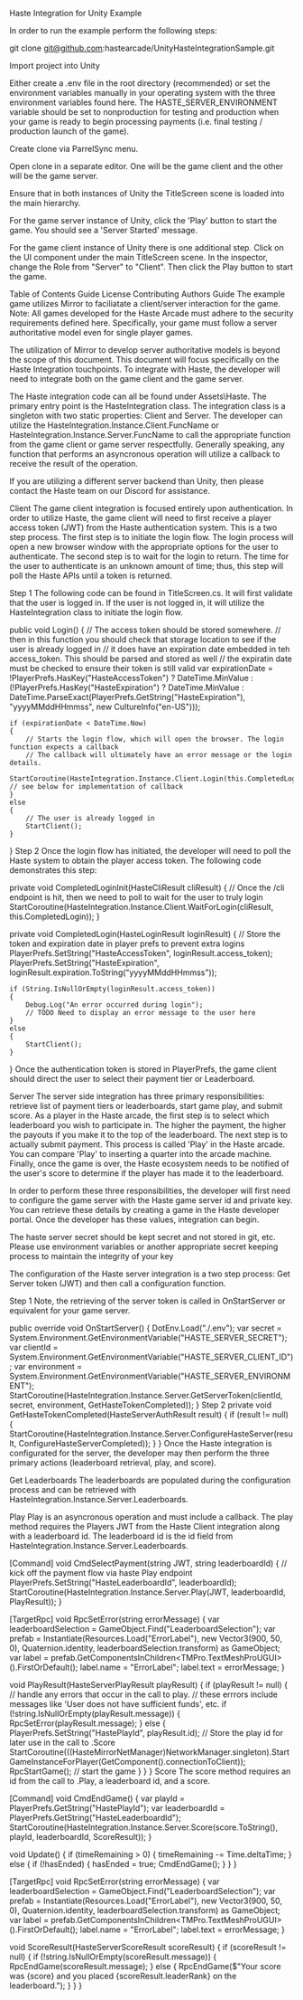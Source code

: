 Haste Integration for Unity Example

In order to run the example perform the following steps:

git clone git@github.com:hastearcade/UnityHasteIntegrationSample.git

Import project into Unity

Either create a .env file in the root directory (recommended) or set the environment variables manually in your operating system with the three environment variables found here. The HASTE_SERVER_ENVIRONMENT variable should be set to nonproduction for testing and production when your game is ready to begin processing payments (i.e. final testing / production launch of the game).

Create clone via ParrelSync menu.

Open clone in a separate editor. One will be the game client and the other will be the game server.

Ensure that in both instances of Unity the TitleScreen scene is loaded into the main hierarchy.

For the game server instance of Unity, click the 'Play' button to start the game. You should see a 'Server Started' message.

For the game client instance of Unity there is one additional step. Click on the UI component under the main TitleScreen scene. In the inspector, change the Role from "Server" to "Client". Then click the Play button to start the game.


Table of Contents
Guide
License
Contributing
Authors
Guide
The example game utilizes Mirror to faciliatate a client/server interaction for the game. Note: All games developed for the Haste Arcade must adhere to the security requirements defined here. Specifically, your game must follow a server authoritative model even for single player games.

The utilization of Mirror to develop server authoritative models is beyond the scope of this document. This document will focus specifically on the Haste Integration touchpoints. To integrate with Haste, the developer will need to integrate both on the game client and the game server.

The Haste integration code can all be found under Assets\Haste. The primary entry point is the HasteIntegration class. The integration class is a singleton with two static properties: Client and Server. The developer can utilize the HasteIntegration.Instance.Client.FuncName or HasteIntegration.Instance.Server.FuncName to call the appropriate function from the game client or game server respectfully. Generally speaking, any function that performs an asyncronous operation will utilize a callback to receive the result of the operation.

If you are utilizing a different server backend than Unity, then please contact the Haste team on our Discord for assistance.

Client
The game client integration is focused entirely upon authentication. In order to utilize Haste, the game client will need to first receive a player access token (JWT) from the Haste authentication system. This is a two step process. The first step is to initiate the login flow. The login process will open a new browser window with the appropriate options for the user to authenticate. The second step is to wait for the login to return. The time for the user to authenticate is an unknown amount of time; thus, this step will poll the Haste APIs until a token is returned.

Step 1
The following code can be found in TitleScreen.cs. It will first validate that the user is logged in. If the user is not logged in, it will utilize the HasteIntegration class to initiate the login flow.

public void Login()
{
    // The access token should be stored somewhere.
    // then in this function you should check that storage location to see if the user is already logged in
    // it does have an expiration date embedded in teh access_token. This should be parsed and stored as well
    // the expiratin date must be checked to ensure their token is still valid
    var expirationDate = !PlayerPrefs.HasKey("HasteAccessToken") ?
        DateTime.MinValue :
        (!PlayerPrefs.HasKey("HasteExpiration") ?
            DateTime.MinValue :
            DateTime.ParseExact(PlayerPrefs.GetString("HasteExpiration"), "yyyyMMddHHmmss", new CultureInfo("en-US")));

    if (expirationDate < DateTime.Now)
    {
        // Starts the login flow, which will open the browser. The login function expects a callback
        // The callback will ultimately have an error message or the login details.
        StartCoroutine(HasteIntegration.Instance.Client.Login(this.CompletedLoginInit)); // see below for implementation of callback
    }
    else
    {
        // The user is already logged in
        StartClient();
    }
}
Step 2
Once the login flow has initiated, the developer will need to poll the Haste system to obtain the player access token. The following code demonstrates this step:

private void CompletedLoginInit(HasteCliResult cliResult)
{
    // Once the /cli endpoint is hit, then we need to poll to wait for the user to truly login
    StartCoroutine(HasteIntegration.Instance.Client.WaitForLogin(cliResult, this.CompletedLogin));
}

private void CompletedLogin(HasteLoginResult loginResult)
{
    // Store the token and expiration date in player prefs to prevent extra logins
    PlayerPrefs.SetString("HasteAccessToken", loginResult.access_token);
    PlayerPrefs.SetString("HasteExpiration", loginResult.expiration.ToString("yyyyMMddHHmmss"));

    if (String.IsNullOrEmpty(loginResult.access_token))
    {
        Debug.Log("An error occurred during login");
        // TODO Need to display an error message to the user here
    }
    else
    {
        StartClient();
    }

}
Once the authentication token is stored in PlayerPrefs, the game client should direct the user to select their payment tier or Leaderboard.

Server
The server side integration has three primary responsibilities: retrieve list of payment tiers or leaderboards, start game play, and submit score. As a player in the Haste arcade, the first step is to select which leaderboard you wish to participate in. The higher the payment, the higher the payouts if you make it to the top of the leaderboard. The next step is to actually submit payment. This process is called 'Play' in the Haste arcade. You can compare 'Play' to inserting a quarter into the arcade machine. Finally, once the game is over, the Haste ecosystem needs to be notified of the user's score to determine if the player has made it to the leaderboard.

In order to perform these three responsibilities, the developer will first need to configure the game server with the Haste game server id and private key. You can retrieve these details by creating a game in the Haste developer portal. Once the developer has these values, integration can begin.

The haste server secret should be kept secret and not stored in git, etc. Please use environment variables or another appropriate secret keeping process to maintain the integrity of your key

The configuration of the Haste server integration is a two step process: Get Server token (JWT) and then call a configuration function.

Step 1
Note, the retrieving of the server token is called in OnStartServer or equivalent for your game server.

public override void OnStartServer()
{
    DotEnv.Load("./.env");
    var secret = System.Environment.GetEnvironmentVariable("HASTE_SERVER_SECRET");
    var clientId = System.Environment.GetEnvironmentVariable("HASTE_SERVER_CLIENT_ID");
    var environment = System.Environment.GetEnvironmentVariable("HASTE_SERVER_ENVIRONMENT");
    StartCoroutine(HasteIntegration.Instance.Server.GetServerToken(clientId, secret, environment, GetHasteTokenCompleted));
    }
Step 2
private void GetHasteTokenCompleted(HasteServerAuthResult result)
{
    if (result != null)
    {
        StartCoroutine(HasteIntegration.Instance.Server.ConfigureHasteServer(result, ConfigureHasteServerCompleted));
    }
}
Once the Haste integration is configurated for the server, the developer may then perform the three primary actions (leaderboard retrieval, play, and score).

Get Leaderboards
The leaderboards are populated during the configuration process and can be retrieved with HasteIntegration.Instance.Server.Leaderboards.

Play
Play is an asyncronous operation and must include a callback. The play method requires the Players JWT from the Haste Client integration along with a leaderboard id. The leaderboard id is the id field from HasteIntegration.Instance.Server.Leaderboards.

[Command]
void CmdSelectPayment(string JWT, string leaderboardId)
{
    // kick off the payment flow via haste Play endpoint
    PlayerPrefs.SetString("HasteLeaderboardId", leaderboardId);
    StartCoroutine(HasteIntegration.Instance.Server.Play(JWT, leaderboardId, PlayResult));
}

[TargetRpc]
void RpcSetError(string errorMessage)
{
    var leaderboardSelection = GameObject.Find("LeaderboardSelection");
    var prefab = Instantiate(Resources.Load("ErrorLabel"), new Vector3(900, 50, 0), Quaternion.identity, leaderboardSelection.transform) as GameObject;
    var label = prefab.GetComponentsInChildren<TMPro.TextMeshProUGUI>().FirstOrDefault();
    label.name = "ErrorLabel";
    label.text = errorMessage;
}

void PlayResult(HasteServerPlayResult playResult)
{
    if (playResult != null)
    {
        // handle any errors that occur in the call to play.
        // these errrors include messages like 'User does not have sufficient funds', etc.
        if (!string.IsNullOrEmpty(playResult.message))
        {
            RpcSetError(playResult.message);
        }
        else
        {
            PlayerPrefs.SetString("HastePlayId", playResult.id); // Store the play id for later use in the call to .Score
            StartCoroutine(((HasteMirrorNetManager)NetworkManager.singleton).StartGameInstanceForPlayer(GetComponent<NetworkIdentity>().connectionToClient));
            RpcStartGame(); // start the game
        }
    }
}
Score
The score method requires an id from the call to .Play, a leaderboard id, and a score.

[Command]
void CmdEndGame()
{
    var playId = PlayerPrefs.GetString("HastePlayId");
    var leaderboardId = PlayerPrefs.GetString("HasteLeaderboardId");
    StartCoroutine(HasteIntegration.Instance.Server.Score(score.ToString(), playId, leaderboardId, ScoreResult));
}

void Update()
{
    if (timeRemaining > 0)
    {
        timeRemaining -= Time.deltaTime;
    }
    else
    {
        if (!hasEnded)
        {
            hasEnded = true;
            CmdEndGame();
        }
    }
}

[TargetRpc]
void RpcSetError(string errorMessage)
{
    var leaderboardSelection = GameObject.Find("LeaderboardSelection");
    var prefab = Instantiate(Resources.Load("ErrorLabel"), new Vector3(900, 50, 0), Quaternion.identity, leaderboardSelection.transform) as GameObject;
    var label = prefab.GetComponentsInChildren<TMPro.TextMeshProUGUI>().FirstOrDefault();
    label.name = "ErrorLabel";
    label.text = errorMessage;
}

void ScoreResult(HasteServerScoreResult scoreResult)
{
    if (scoreResult != null)
    {
        if (!string.IsNullOrEmpty(scoreResult.message))
        {
            RpcEndGame(scoreResult.message);
        }
        else
        {
            RpcEndGame($"Your score was {score} and you placed {scoreResult.leaderRank} on the leaderboard.");
        }
    }
}
